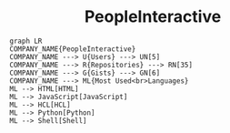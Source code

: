 <h1 align="center">PeopleInteractive</h1>

```mermaid
graph LR
COMPANY_NAME{PeopleInteractive}
COMPANY_NAME ---> U{Users} ---> UN[5]
COMPANY_NAME ---> R{Repositories} ---> RN[35]
COMPANY_NAME ---> G{Gists} ---> GN[6]
COMPANY_NAME ---> ML{Most Used<br>Languages}
ML --> HTML[HTML]
ML --> JavaScript[JavaScript]
ML --> HCL[HCL]
ML --> Python[Python]
ML --> Shell[Shell]
```
